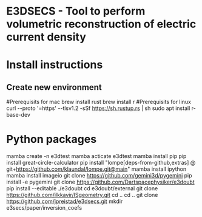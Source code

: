 # E3DSECS - Tool to perform volumetric reconstruction of electric current density


# Install instructions
Create new environment
------------------
#Prerequisits for mac
brew install rust
brew install r
#Prerequisits for linux
curl --proto '=https' --tlsv1.2 -sSf https://sh.rustup.rs | sh
sudo apt install r-base-dev

# Python packages
mamba create -n e3dtest
mamba acticate e3dtest
mamba install pip
pip install great-circle-calculator
pip install "lompe[deps-from-github,extras] @ git+https://github.com/klaundal/lompe.git@main"
mamba install ipython
mamba install imageio
git clone https://github.com/gemini3d/pygemini
pip install -e pygemini
git clone https://github.com/Dartspacephysiker/e3doubt
pip install --editable ./e3doubt
cd e3doubt/external
git clone https://github.com/ilkkavir/ISgeometry.git
cd ..
cd ..
git clone https://github.com/jpreistad/e3dsecs.git
mkdir e3secs/paper/inversion_coefs